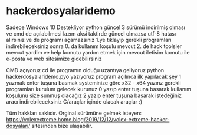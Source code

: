 # hackerdosyalaridemo
Sadece Windows 10 Destekliyor
python güncel 3 sürümü indirilmiş olması ve cmd de açılabilmesi lazım aksi taktirde güncel olmazsa utf-8 hatası alırsınız
ve de programı açamazsınız
1.ye tıklayıp gerekli programları indirebileceksiniz sonra 
0. da kullanım koşulu mevcut 
2. de hack toolsler mevcut 
yardim ve help komutu yardım etmek için mevcut 
iletisim komutu ile e-posta ve web sitesimize gidebilirsiniz


CMD açıyoruz 
cd ile programın olduğu uzantıya geliyoruz 
python hackerdosyalaridemo.pyo yazıyoruz
program açılınca ilk yapılacak şey 1 yazmak enter tuşuna basmak
systeminize göre x32 - x64 yazınz gerekli programları kurulum gelecek kurunuz
0 yazıp enter tuşuna basarak kullanım koşulunu size sunmuş olacağız
2 yazıp enter tuşuna basarak istedeğiniz aracı indirebileceksiniz C/araçlar içinde olacak araçlar :)

Tüm hakkları saklıdır. 
Orginal sürümüne gelmek isteyen:
https://volexextreme.home.blog/2019/12/12/volex-extreme-hacker-dosyalari/
sitesinden bize ulaşabilir.

